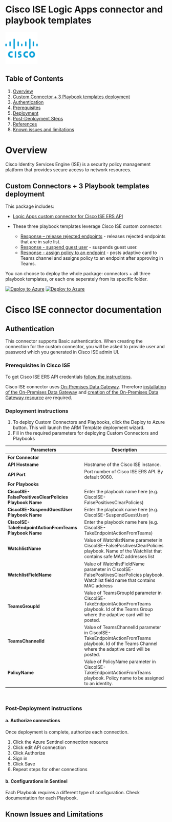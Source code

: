 # Cisco ISE Logic Apps connector and playbook templates

<img src="./cisco-logo.png" alt="drawing" width="20%"/><br>

## Table of Contents

1. [Overview](#overview)
1. [Custom Connector + 3 Playbook templates deployment](#deployall)
1. [Authentication](#importantnotes)
1. [Prerequisites](#prerequisites)
1. [Deployment](#deployment)
1. [Post-Deployment Steps](#postdeployment)
1. [References](#references)
1. [Known issues and limitations](#limitations)

<a name="overview">

# Overview

Cisco Identity Services Engine (ISE) is a security policy management platform that provides secure access to network resources.

<a name="deployall">

## Custom Connectors + 3 Playbook templates deployment

This package includes:

* [Logic Apps custom connector for Cisco ISE ERS API](./CiscoISEConnector)

* These three playbook templates leverage Cisco ISE custom connector:
  * [Response – release rejected endpoints](./Playbooks/CiscoISE-FalsePositivesClearPolicies) - releases rejected endpoints that are in safe list.
  * [Response - suspend guest user](./Playbooks/CiscoISE-SuspendGuestUser) - suspends guest user.
  * [Response - assign policy to an endpoint](./Playbooks/CiscoISE-TakeEndpointActionFromTeams) - posts adaptive card to Teams channel and assigns policy to an endpoint after approving in Teams.

You can choose to deploy the whole package: connectors + all three playbook templates, or each one seperately from its specific folder.

[![Deploy to Azure](https://aka.ms/deploytoazurebutton)](https://portal.azure.com/#create/Microsoft.Template/uri/https%3A%2F%2Fraw.githubusercontent.com%2FAzure%2FAzure-Sentinel%2Fmaster%2FSolutions%2FCisco%2520ISE%2FPlaybooks%2Fazuredeploy.json) [![Deploy to Azure](https://aka.ms/deploytoazuregovbutton)](https://portal.azure.us/#create/Microsoft.Template/uri/https%3A%2F%2Fraw.githubusercontent.com%2FAzure%2FAzure-Sentinel%2Fmaster%2FSolutions%2FCisco%2520ISE%2FPlaybooks%2Fazuredeploy.json)

# Cisco ISE connector documentation 

<a name="authentication">

## Authentication

This connector supports Basic authentication. When creating the connection for the custom connector, you will be asked to provide user and password which you generated in Cisco ISE admin UI.

<a name="prerequisites">

### Prerequisites in Cisco ISE

To get Cisco ISE ERS API credentials [follow the instructions](https://developer.cisco.com/docs/identity-services-engine/#!setting-up).

Cisco ISE connector uses [On-Premises Data Gateway](https://docs.microsoft.com/data-integration/gateway/service-gateway-onprem). Therefore [installation of the On-Premises Data Gateway](https://docs.microsoft.com/azure/logic-apps/logic-apps-gateway-install) and [creation of the On-Premises Data Gateway resource](https://docs.microsoft.com/azure/logic-apps/logic-apps-gateway-connection#create-azure-gateway-resource) are required.


<a name="deployment">

### Deployment instructions

1. To deploy Custom Connectors and Playbooks, click the Deploy to Azure button. This will launch the ARM Template deployment wizard.
2. Fill in the required parameters for deploying Custom Connectors and Playbooks

| Parameters | Description |
|----------------|--------------|
|**For Connector**|
|**API Hostname** | Hostname of the Cisco ISE instance.|
|**API Port** | Port number of Cisco ISE ERS API. By default 9060.|
|**For Playbooks**|
|**CiscoISE-FalsePositivesClearPolicies Playbook Name** | Enter the playbook name here (e.g. CiscoISE-FalsePositivesClearPolicies)|
|**CiscoISE-SuspendGuestUser Playbook Name** | Enter the playbook name here (e.g. CiscoISE-SuspendGuestUser)|
|**CiscoISE-TakeEndpointActionFromTeams Playbook Name** | Enter the playbook name here (e.g. CiscoISE-TakeEndpointActionFromTeams)|
|**WatchlistName** | Value of WatchlistName parameter in CiscoISE-FalsePositivesClearPolicies playbook. Name of the Watchlist that contains safe MAC addresses list|
|**WatchlistFieldName** | Value of WatchlistFieldName parameter in CiscoISE-FalsePositivesClearPolicies playbook. Watchlist field name that contains MAC address|
|**TeamsGroupId** | Value of TeamsGroupId parameter in CiscoISE-TakeEndpointActionFromTeams playbook. Id of the Teams Group where the adaptive card will be posted.|
|**TeamsChannelId** | Value of TeamsChannelId parameter in CiscoISE-TakeEndpointActionFromTeams playbook. Id of the Teams Channel where the adaptive card will be posted.|
|**PolicyName** | Value of PolicyName parameter in CiscoISE-TakeEndpointActionFromTeams playbook. Policy name to be assigned to an identity.|

<br>
<a name="postdeployment">

### Post-Deployment instructions

#### a. Authorize connections

Once deployment is complete, authorize each connection.

1. Click the Azure Sentinel connection resource
2. Click edit API connection
3. Click Authorize
4. Sign in
5. Click Save
6. Repeat steps for other connections

#### b. Configurations in Sentinel

Each Playbook requires a different type of configuration. Check documentation for each Playbook.

<a name="limitations">

## Known Issues and Limitations